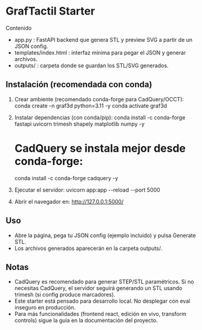 GrafTactil Starter
==================

Contenido
- app.py : FastAPI backend que genera STL y preview SVG a partir de un JSON config.
- templates/index.html : interfaz mínima para pegar el JSON y generar archivos.
- outputs/ : carpeta donde se guardan los STL/SVG generados.

Instalación (recomendada con conda)
-----------------------------------
1) Crear ambiente (recomendado conda-forge para CadQuery/OCCT):
   conda create -n graf3d python=3.11 -y
   conda activate graf3d

2) Instalar dependencias (con conda/pip):
   conda install -c conda-forge fastapi uvicorn trimesh shapely matplotlib numpy -y
   # CadQuery se instala mejor desde conda-forge:
   conda install -c conda-forge cadquery -y

3) Ejecutar el servidor:
   uvicorn app:app --reload --port 5000

4) Abrir el navegador en:
   http://127.0.0.1:5000/

Uso
---
- Abre la página, pega tu JSON config (ejemplo incluido) y pulsa Generate STL.
- Los archivos generados aparecerán en la carpeta outputs/.

Notas
-----
- CadQuery es recomendado para generar STEP/STL paramétricos. Si no necesitas CadQuery,
  el servidor seguirá generando un STL usando trimesh (si config produce marcadores).
- Este starter está pensado para desarrollo local. No desplegar con eval inseguro en producción.
- Para más funcionalidades (frontend react, edición en vivo, transform controls) sigue la guía en la documentación del proyecto.
